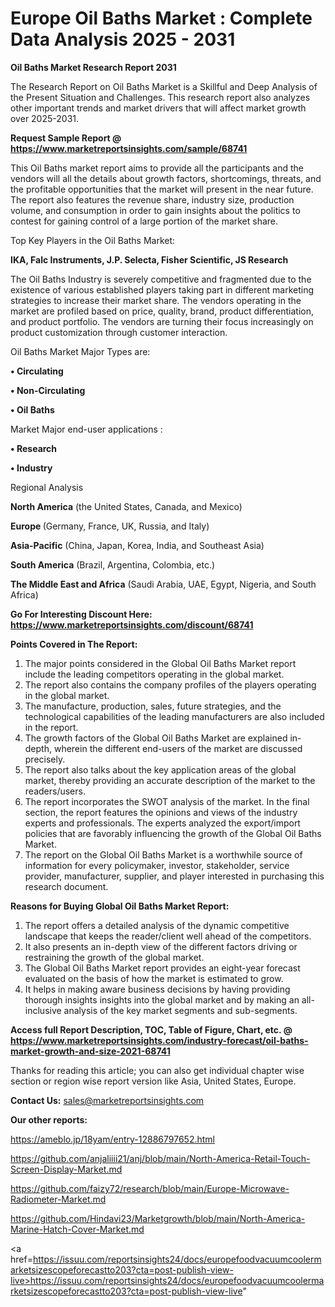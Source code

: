 # Europe Oil Baths Market : Complete Data Analysis 2025 - 2031

<strong>Oil Baths Market Research Report 2031</strong>

The Research Report on Oil Baths Market is a Skillful and Deep Analysis of the Present Situation and Challenges. This research report also analyzes other important trends and market drivers that will affect market growth over 2025-2031.

<strong>Request Sample Report @ <a href=https://www.marketreportsinsights.com/sample/68741>https://www.marketreportsinsights.com/sample/68741</a></strong>

This Oil Baths market report aims to provide all the participants and the vendors will all the details about growth factors, shortcomings, threats, and the profitable opportunities that the market will present in the near future. The report also features the revenue share, industry size, production volume, and consumption in order to gain insights about the politics to contest for gaining control of a large portion of the market share.

Top Key Players in the Oil Baths Market:

<strong>IKA, Falc Instruments, J.P. Selecta, Fisher Scientific, JS Research</strong>

The Oil Baths Industry is severely competitive and fragmented due to the existence of various established players taking part in different marketing strategies to increase their market share. The vendors operating in the market are profiled based on price, quality, brand, product differentiation, and product portfolio. The vendors are turning their focus increasingly on product customization through customer interaction.

Oil Baths Market Major Types are:

<strong>• Circulating

• Non-Circulating

• Oil Baths</strong>

Market Major end-user applications :

<strong>• Research

• Industry</strong>

Regional Analysis

</u><strong><b>North America</b></strong> (the United States, Canada, and Mexico)

<strong><b>Europe </b></strong>(Germany, France, UK, Russia, and Italy)

<strong><b>Asia-Pacific</b></strong> (China, Japan, Korea, India, and Southeast Asia)

<strong><b>South America</b></strong> (Brazil, Argentina, Colombia, etc.)

<strong><b>The Middle East and Africa</b></strong> (Saudi Arabia, UAE, Egypt, Nigeria, and South Africa)

<strong>Go For Interesting Discount Here: <a href=https://www.marketreportsinsights.com/discount/68741>https://www.marketreportsinsights.com/discount/68741</a></strong>

<strong>Points Covered in The Report:</strong>
<ol>
  <li>The major points considered in the Global Oil Baths Market report include the leading competitors operating in the global market.</li>
  <li>The report also contains the company profiles of the players operating in the global market.</li>
  <li>The manufacture, production, sales, future strategies, and the technological capabilities of the leading manufacturers are also included in the report.</li>
  <li>The growth factors of the Global Oil Baths Market are explained in-depth, wherein the different end-users of the market are discussed precisely.</li>
  <li>The report also talks about the key application areas of the global market, thereby providing an accurate description of the market to the readers/users.</li>
  <li>The report incorporates the SWOT analysis of the market. In the final section, the report features the opinions and views of the industry experts and professionals. The experts analyzed the export/import policies that are favorably influencing the growth of the Global Oil Baths Market.</li>
  <li>The report on the Global Oil Baths Market is a worthwhile source of information for every policymaker, investor, stakeholder, service provider, manufacturer, supplier, and player interested in purchasing this research document.</li>
</ol>
<strong>Reasons for Buying Global Oil Baths Market Report:</strong>

<ol>
  <li>The report offers a detailed analysis of the dynamic competitive landscape that keeps the reader/client well ahead of the competitors.</li>
  <li>It also presents an in-depth view of the different factors driving or restraining the growth of the global market.</li>
  <li>The Global Oil Baths Market report provides an eight-year forecast evaluated on the basis of how the market is estimated to grow.</li>
  <li>It helps in making aware business decisions by having providing thorough insights insights into the global market and by making an all-inclusive analysis of the key market segments and sub-segments.</li>
</ol>
<strong>Access full Report Description, TOC, Table of Figure, Chart, etc. @ <a href=https://www.marketreportsinsights.com/industry-forecast/oil-baths-market-growth-and-size-2021-68741>https://www.marketreportsinsights.com/industry-forecast/oil-baths-market-growth-and-size-2021-68741</a></strong>


Thanks for reading this article; you can also get individual chapter wise section or region wise report version like Asia, United States, Europe.

<strong>Contact Us:</strong>
sales@marketreportsinsights.com

<strong>Our other reports:</strong>

<a href=https://ameblo.jp/18yam/entry-12886797652.html>https://ameblo.jp/18yam/entry-12886797652.html</a>

<a href=https://github.com/anjaliiii21/anj/blob/main/North-America-Retail-Touch-Screen-Display-Market.md>https://github.com/anjaliiii21/anj/blob/main/North-America-Retail-Touch-Screen-Display-Market.md</a>

<a href=https://github.com/faizy72/research/blob/main/Europe-Microwave-Radiometer-Market.md>https://github.com/faizy72/research/blob/main/Europe-Microwave-Radiometer-Market.md</a>

<a href=https://github.com/Hindavi23/Marketgrowth/blob/main/North-America-Marine-Hatch-Cover-Market.md>https://github.com/Hindavi23/Marketgrowth/blob/main/North-America-Marine-Hatch-Cover-Market.md</a>

<a href=https://issuu.com/reportsinsights24/docs/europefoodvacuumcoolermarketsizescopeforecastto203?cta=post-publish-view-live>https://issuu.com/reportsinsights24/docs/europefoodvacuumcoolermarketsizescopeforecastto203?cta=post-publish-view-live</a>"
